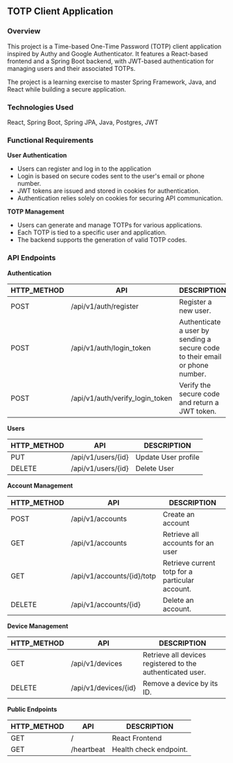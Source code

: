## TOTP Client Application

### Overview

This project is a Time-based One-Time Password (TOTP) client application inspired by Authy and Google Authenticator. It features a React-based frontend and a Spring Boot backend, with JWT-based authentication for managing users and their associated TOTPs.

The project is a learning exercise to master Spring Framework, Java, and React while building a secure application.

### Technologies Used

React, Spring Boot, Spring JPA, Java, Postgres, JWT

### Functional Requirements

**User Authentication**
- Users can register and log in to the application
- Login is based on secure codes sent to the user's email or phone number. 
- JWT tokens are issued and stored in cookies for authentication. 
- Authentication relies solely on cookies for securing API communication.

**TOTP Management**
- Users can generate and manage TOTPs for various applications. 
- Each TOTP is tied to a specific user and application. 
- The backend supports the generation of valid TOTP codes.

### API Endpoints

**Authentication**

| HTTP_METHOD | API                             | DESCRIPTION                                                                  |
|-------------|---------------------------------|------------------------------------------------------------------------------|
| POST        | /api/v1/auth/register           | Register a new user.                                                         |
| POST        | /api/v1/auth/login_token        | Authenticate a user by sending a secure code to their email or phone number. |
| POST        | /api/v1/auth/verify_login_token | Verify the secure code and return a JWT token.                               |

**Users**

| HTTP_METHOD | API                | DESCRIPTION         |
|-------------|--------------------|---------------------|
| PUT         | /api/v1/users/{id} | Update User profile |
| DELETE      | /api/v1/users/{id} | Delete User         |

**Account Management**

| HTTP_METHOD | API                        | DESCRIPTION                                     |
|-------------|----------------------------|-------------------------------------------------|
| POST        | /api/v1/accounts           | Create an account                               |
| GET         | /api/v1/accounts           | Retrieve all accounts for an user               |
| GET         | /api/v1/accounts/{id}/totp | Retrieve current totp for a particular account. |
| DELETE      | /api/v1/accounts/{id}      | Delete an account.                              |

**Device Management** 

| HTTP_METHOD | API                  | DESCRIPTION                                                |
|-------------|----------------------|------------------------------------------------------------|
| GET         | /api/v1/devices      | Retrieve all devices registered to the authenticated user. |
| DELETE      | /api/v1/devices/{id} | Remove a device by its ID.                                 |

**Public Endpoints**

| HTTP_METHOD | API        | DESCRIPTION            |
|-------------|------------|------------------------|
| GET         | /          | React Frontend         |
| GET         | /heartbeat | Health check endpoint. |